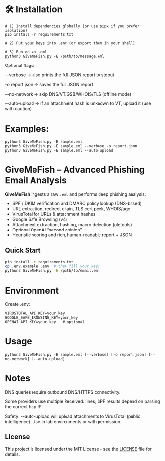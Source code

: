 # 🛠 Installation
    # 1) Install dependencies globally (or use pipx if you prefer isolation)
    pip install -r requirements.txt

    # 2) Put your keys into .env (or export them in your shell)

    # 3) Run on an .eml
    python3 GiveMeFish.py -E /path/to/message.eml

Optional flags:

--verbose → also prints the full JSON report to stdout

-o report.json → saves the full JSON report

--no-network → skip DNS/VT/GSB/WHOIS/TLS (offline mode)

--auto-upload → if an attachment hash is unknown to VT, upload it (use with caution)

# Examples:
    python3 GiveMeFish.py -E sample.eml
    python3 GiveMeFish.py -E sample.eml --verbose -o report.json
    python3 GiveMeFish.py -E sample.eml --auto-upload


# GiveMeFish – Advanced Phishing Email Analysis

**GiveMeFish** ingests a raw `.eml` and performs deep phishing analysis:
- SPF / DKIM verification and DMARC policy lookup (DNS-based)
- URL extraction, redirect chain, TLS cert peek, WHOIS/age
- VirusTotal for URLs & attachment hashes
- Google Safe Browsing (v4)
- Attachment extraction, hashing, macro detection (oletools)
- Optional OpenAI “second opinion”
- Heuristic scoring and rich, human-readable report + JSON

## Quick Start
```bash
pip install -r requirements.txt
cp .env.example .env  # then fill your keys
python3 GiveMeFish.py -E /path/to/email.eml
```
# Environment
Create .env:

    VIRUSTOTAL_API_KEY=your_key
    GOOGLE_SAFE_BROWSING_KEY=your_key
    OPENAI_API_KEY=your_key   # optional

# Usage
    python3 GiveMeFish.py -E sample.eml [--verbose] [-o report.json] [--no-network] [--auto-upload]

# Notes

DNS queries require outbound DNS/HTTPS connectivity.

Some providers use multiple Received: lines; SPF results depend on parsing the correct hop IP.

Safety: --auto-upload will upload attachments to VirusTotal (public intelligence). Use in lab environments or with permission.

## License

This project is licensed under the MIT License - see the [LICENSE](LICENSE) file for details.

